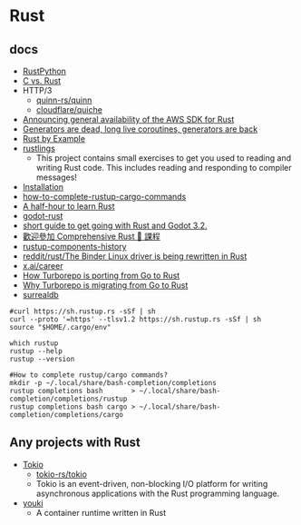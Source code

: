 # Rust

## docs

* [RustPython](https://rustpython.github.io/)
* [C vs. Rust](http://www-verimag.imag.fr/~mounier/Enseignement/Software_Security/19RustVsC.pdf)
* HTTP/3
    * [quinn-rs/quinn](https://github.com/quinn-rs/quinn)
    * [cloudflare/quiche](https://github.com/cloudflare/quiche)
* [Announcing general availability of the AWS SDK for Rust](https://aws.amazon.com/blogs/developer/announcing-general-availability-of-the-aws-sdk-for-rust/)
* [Generators are dead, long live coroutines, generators are back](https://blog.rust-lang.org/inside-rust/2023/10/23/coroutines.html)
* [Rust by Example](https://doc.rust-lang.org/rust-by-example/)
* [rustlings](https://github.com/rust-lang/rustlings/)
    * This project contains small exercises to get you used to reading and writing Rust code. This includes reading and responding to compiler messages!
* [Installation](https://doc.rust-lang.org/book/ch01-01-installation.html)
* [how-to-complete-rustup-cargo-commands](https://stackoverflow.com/questions/72983692/how-to-complete-rustup-cargo-commands)
* [A half-hour to learn Rust](https://fasterthanli.me/articles/a-half-hour-to-learn-rust)
* [godot-rust](https://godot-rust.github.io/)
* [short guide to get going with Rust and Godot 3.2.](https://hagsteel.com/posts/godot-rust/)
* [歡迎參加 Comprehensive Rust 🦀 課程](https://google.github.io/comprehensive-rust/zh-TW/index.html)
* [rustup-components-history](https://rust-lang.github.io/rustup-components-history/)
* [reddit/rust/The Binder Linux driver is being rewritten in Rust](https://www.reddit.com/r/rust/comments/17lzdwt/the_binder_linux_driver_is_being_rewritten_in_rust)
* [x.ai/career](https://x.ai/career/)
* [How Turborepo is porting from Go to Rust](https://vercel.com/blog/how-turborepo-is-porting-from-go-to-rust)
* [Why Turborepo is migrating from Go to Rust](https://vercel.com/blog/turborepo-migration-go-rust)
* [surrealdb](https://github.com/surrealdb/surrealdb)

```shell
#curl https://sh.rustup.rs -sSf | sh
curl --proto '=https' --tlsv1.2 https://sh.rustup.rs -sSf | sh
source "$HOME/.cargo/env"

which rustup
rustup --help
rustup --version

#How to complete rustup/cargo commands?
mkdir -p ~/.local/share/bash-completion/completions
rustup completions bash       > ~/.local/share/bash-completion/completions/rustup
rustup completions bash cargo > ~/.local/share/bash-completion/completions/cargo
```

## Any projects with Rust

* [Tokio](https://docs.rs/crate/tokio/latest)
    * [tokio-rs/tokio](https://github.com/tokio-rs/tokio)
    * Tokio is an event-driven, non-blocking I/O platform for writing asynchronous applications with the Rust programming language.
* [youki](https://github.com/containers/youki)
    * A container runtime written in Rust